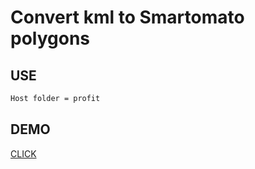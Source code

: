 # Convert kml to Smartomato polygons
## USE

```sh
Host folder = profit
```
## DEMO

[CLICK](https://converter-76bb4.web.app/g)